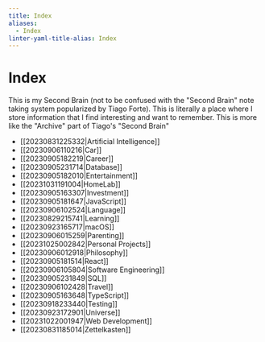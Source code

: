 ```yaml
---
title: Index
aliases:
  - Index
linter-yaml-title-alias: Index
---
```


# Index

This is my Second Brain (not to be confused with the "Second Brain" note taking system popularized by Tiago Forte). This is literally a place where I store information that I find interesting and want to remember. This is more like the "Archive" part of Tiago's "Second Brain"

- [[20230831225332|Artificial Intelligence]]
- [[20230906110216|Car]]
- [[20230905182219|Career]]
- [[20230905231714|Database]]
- [[20230905182010|Entertainment]]
- [[20231031191004|HomeLab]]
- [[20230905163307|Investment]]
- [[20230905181647|JavaScript]]
- [[20230906102524|Language]]
- [[20230829215741|Learning]]
- [[20230923165717|macOS]]
- [[20230906015259|Parenting]]
- [[20231025002842|Personal Projects]]
- [[20230906012918|Philosophy]]
- [[20230905181514|React]]
- [[20230906105804|Software Engineering]]
- [[20230905231849|SQL]]
- [[20230906102428|Travel]]
- [[20230905163648|TypeScript]]
- [[20230918233440|Testing]]
- [[20230923172901|Universe]]
- [[20231022001947|Web Development]]
- [[20230831185014|Zettelkasten]]
